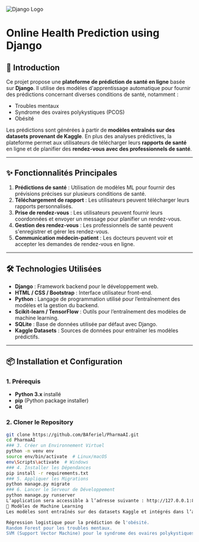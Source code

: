 ![Django Logo](https://upload.wikimedia.org/wikipedia/commons/7/75/Django_logo.svg)
# Online Health Prediction using Django

## 🏥 Introduction

Ce projet propose une **plateforme de prédiction de santé en ligne** basée sur **Django**. Il utilise des modèles d'apprentissage automatique pour fournir des prédictions concernant diverses conditions de santé, notamment :

- Troubles mentaux  
- Syndrome des ovaires polykystiques (PCOS)  
- Obésité  

Les prédictions sont générées à partir de **modèles entraînés sur des datasets provenant de Kaggle**. En plus des analyses prédictives, la plateforme permet aux utilisateurs de télécharger leurs **rapports de santé** en ligne et de planifier des **rendez-vous avec des professionnels de santé**.  

---

## ✨ Fonctionnalités Principales

1. **Prédictions de santé** : Utilisation de modèles ML pour fournir des prévisions précises sur plusieurs conditions de santé.  
2. **Téléchargement de rapport** : Les utilisateurs peuvent télécharger leurs rapports personnalisés.  
3. **Prise de rendez-vous** : Les utilisateurs peuvent fournir leurs coordonnées et envoyer un message pour planifier un rendez-vous.  
4. **Gestion des rendez-vous** : Les professionnels de santé peuvent s'enregistrer et gérer les rendez-vous.  
5. **Communication médecin-patient** : Les docteurs peuvent voir et accepter les demandes de rendez-vous en ligne.  

---

## 🛠️ Technologies Utilisées

- **Django** : Framework backend pour le développement web.
- **HTML / CSS / Bootstrap** : Interface utilisateur front-end.
- **Python** : Langage de programmation utilisé pour l’entraînement des modèles et la gestion du backend.
- **Scikit-learn / TensorFlow** : Outils pour l’entraînement des modèles de machine learning.
- **SQLite** : Base de données utilisée par défaut avec Django.
- **Kaggle Datasets** : Sources de données pour entraîner les modèles prédictifs.

---

## 📦 Installation et Configuration

### 1. Prérequis
- **Python 3.x** installé
- **pip** (Python package installer)
- **Git**

### 2. Cloner le Repository
```bash
git clone https://github.com/BAferiel/PharmaAI.git
cd PharmaAI
### 3. Créer un Environnement Virtuel
python -m venv env
source env/bin/activate  # Linux/macOS
env\Scripts\activate  # Windows
### 4. Installer les Dépendances
pip install -r requirements.txt
### 5. Appliquer les Migrations
python manage.py migrate
### 6. Lancer le Serveur de Développement
python manage.py runserver
L’application sera accessible à l’adresse suivante : http://127.0.0.1:8000
🧠 Modèles de Machine Learning
Les modèles sont entraînés sur des datasets Kaggle et intégrés dans l’application pour fournir des prédictions en temps réel. Voici les principaux types de modèles utilisés :

Régression logistique pour la prédiction de l'obésité.
Random Forest pour les troubles mentaux.
SVM (Support Vector Machine) pour le syndrome des ovaires polykystiques (PCOS).
